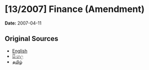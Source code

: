 # [13/2007] Finance (Amendment)

**Date:** 2007-04-11

## Original Sources

- [English](https://documents.gov.lk/view/acts/2007/4/13-2007_E.pdf)
- [සිංහල](https://documents.gov.lk/view/acts/2007/4/13-2007_S.pdf)
- [தமிழ்](https://documents.gov.lk/view/acts/2007/4/13-2007_T.pdf)
